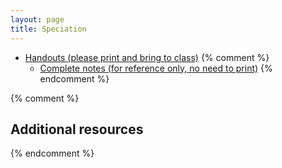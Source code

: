 ```yaml
---
layout: page
title: Speciation
---
```


* [Handouts (please print and bring to class)](/materials/speciation.handouts.pdf)
{% comment %} 
  * [Complete notes (for reference only, no need to print)](/materials/speciation.complete.pdf)
{% endcomment %} 

{% comment %} 
## Additional resources
{% endcomment %} 


